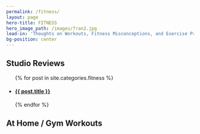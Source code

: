 ```yaml
---
permalink: /fitness/
layout: page
hero-title: FITNESS
hero_image_path: /images/fran2.jpg
lead-in: 'Thoughts on Workouts, Fitness Misconceptions, and Exercise Programs'
bg-position: center
---
```


<div class="container default">
  <h2 class="editable trafalgar text-center editable">Studio Reviews</h2>
  <div blog-gallery="many">
    <ul>  
    {% for post in site.categories.fitness %}
      <a href="{{ post.url }}" class="hvr-grow"><li class="fitness invert">
      <div class="preview" style="background-position: center {{ post.image-position }}; background-image: url('{{ post.main_image_path }}')">
      </div>
        <h4 class="pica">{{ post.title }}</h4>
        <i class="fa fa-chevron-right" aria-hidden="true"></i>
      </li>
      </a>
    {% endfor %}
    </ul>
  <div class="container default">
  <h2 class="editable trafalgar text-center editable">At Home / Gym Workouts</h2>
  <div blog-gallery="many">
  </div>
</div>
